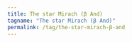 ```yaml
---
title: The star Mirach (β And)
tagname: "The star Mirach (β And)"
permalink: /tag/the-star-mirach-β-and
---
```

